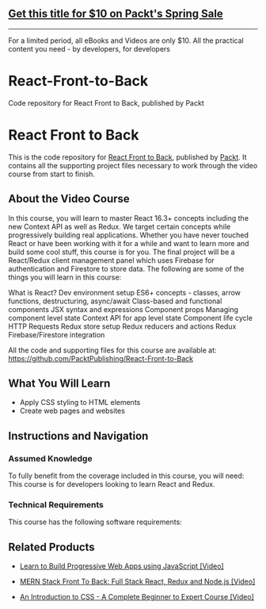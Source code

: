 ## [Get this title for $10 on Packt's Spring Sale](https://www.packt.com/V13992?utm_source=github&utm_medium=packt-github-repo&utm_campaign=spring_10_dollar_2022)
-----
For a limited period, all eBooks and Videos are only $10. All the practical content you need \- by developers, for developers

# React-Front-to-Back
Code repository for React Front to Back, published by Packt
# React Front to Back
This is the code repository for [React Front to Back](https://www.packtpub.com/application-development/introduction-css-complete-beginner-expert-course-video?utm_source=github&utm_medium=repository&utm_campaign=9781838554996), published by [Packt](https://www.packtpub.com/?utm_source=github). It contains all the supporting project files necessary to work through the video course from start to finish.
## About the Video Course
In this course, you will learn to master React 16.3+ concepts including the new Context API as well as Redux. We target certain concepts while progressively building real applications. Whether you have never touched React or have been working with it for a while and want to learn more and build some cool stuff, this course is for you. The final project will be a React/Redux client management panel which uses Firebase for authentication and Firestore to store data.
The following are some of the things you will learn in this course:

What is React?
Dev environment setup
ES6+ concepts - classes, arrow functions, destructuring, async/await
Class-based and functional components
JSX syntax and expressions
Component props
Managing component level state
Context API for app level state
Component life cycle
HTTP Requests
Redux store setup
Redux reducers and actions
Redux Firebase/Firestore integration

All the code and supporting files for this course are available at: https://github.com/PacktPublishing/React-Front-to-Back

<H2>What You Will Learn</H2>
<DIV class=book-info-will-learn-text>
<UL>
<LI>Apply CSS styling to HTML elements 
<LI>Create web pages and websites </LI></UL></DIV>

## Instructions and Navigation
### Assumed Knowledge
To fully benefit from the coverage included in this course, you will need:<br/>
This course is for developers looking to learn React and Redux.
### Technical Requirements
This course has the following software requirements:<br/>
   

## Related Products
* [Learn to Build Progressive Web Apps using JavaScript [Video]](https://www.packtpub.com/application-development/introduction-css-complete-beginner-expert-course-video?utm_source=github&utm_medium=repository&utm_campaign=9781838554996)

* [MERN Stack Front To Back: Full Stack React, Redux and Node.js [Video]](https://www.packtpub.com/application-development/introduction-css-complete-beginner-expert-course-video?utm_source=github&utm_medium=repository&utm_campaign=9781838554996)

* [An Introduction to CSS - A Complete Beginner to Expert Course [Video]](https://www.packtpub.com/application-development/introduction-css-complete-beginner-expert-course-video?utm_source=github&utm_medium=repository&utm_campaign=9781838554996)

